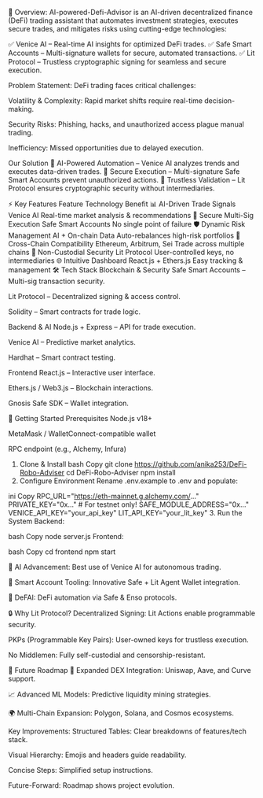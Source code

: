 📜 Overview:
AI-powered-Defi-Advisor is an AI-driven decentralized finance (DeFi) trading assistant that automates investment strategies, executes secure trades, and mitigates risks using cutting-edge technologies:

✅ Venice AI – Real-time AI insights for optimized DeFi trades.
✅ Safe Smart Accounts – Multi-signature wallets for secure, automated transactions.
✅ Lit Protocol – Trustless cryptographic signing for seamless and secure execution.

Problem Statement:
DeFi trading faces critical challenges:

Volatility & Complexity: Rapid market shifts require real-time decision-making.

Security Risks: Phishing, hacks, and unauthorized access plague manual trading.

Inefficiency: Missed opportunities due to delayed execution.

Our Solution
🔹 AI-Powered Automation – Venice AI analyzes trends and executes data-driven trades.
🔹 Secure Execution – Multi-signature Safe Smart Accounts prevent unauthorized actions.
🔹 Trustless Validation – Lit Protocol ensures cryptographic security without intermediaries.

⚡ Key Features
Feature Technology Benefit
📊 AI-Driven Trade Signals Venice AI Real-time market analysis & recommendations
🔐 Secure Multi-Sig Execution Safe Smart Accounts No single point of failure
🛡️ Dynamic Risk Management AI + On-chain Data Auto-rebalances high-risk portfolios
🔗 Cross-Chain Compatibility Ethereum, Arbitrum, Sei Trade across multiple chains
🔑 Non-Custodial Security Lit Protocol User-controlled keys, no intermediaries
🌐 Intuitive Dashboard React.js + Ethers.js Easy tracking & management
🛠️ Tech Stack
Blockchain & Security
Safe Smart Accounts – Multi-sig transaction security.

Lit Protocol – Decentralized signing & access control.

Solidity – Smart contracts for trade logic.

Backend & AI
Node.js + Express – API for trade execution.

Venice AI – Predictive market analytics.

Hardhat – Smart contract testing.

Frontend
React.js – Interactive user interface.

Ethers.js / Web3.js – Blockchain interactions.

Gnosis Safe SDK – Wallet integration.

🚀 Getting Started
Prerequisites
Node.js v18+

MetaMask / WalletConnect-compatible wallet

RPC endpoint (e.g., Alchemy, Infura)

1. Clone & Install
   bash
   Copy
   git clone https://github.com/anika253/DeFi-Robo-Adviser
   cd DeFi-Robo-Adviser
   npm install
2. Configure Environment
   Rename .env.example to .env and populate:

ini
Copy
RPC_URL="https://eth-mainnet.g.alchemy.com/..."
PRIVATE_KEY="0x..." # For testnet only!
SAFE_MODULE_ADDRESS="0x..."
VENICE_API_KEY="your_api_key"
LIT_API_KEY="your_lit_key" 3. Run the System
Backend:

bash
Copy
node server.js
Frontend:

bash
Copy
cd frontend
npm start

🤖 AI Advancement: Best use of Venice AI for autonomous trading.

🔐 Smart Account Tooling: Innovative Safe + Lit Agent Wallet integration.

🔄 DeFAI: DeFi automation via Safe & Enso protocols.

🔒 Why Lit Protocol?
Decentralized Signing: Lit Actions enable programmable security.

PKPs (Programmable Key Pairs): User-owned keys for trustless execution.

No Middlemen: Fully self-custodial and censorship-resistant.

🌟 Future Roadmap
🔄 Expanded DEX Integration: Uniswap, Aave, and Curve support.

📈 Advanced ML Models: Predictive liquidity mining strategies.

🌍 Multi-Chain Expansion: Polygon, Solana, and Cosmos ecosystems.

Key Improvements:
Structured Tables: Clear breakdowns of features/tech stack.

Visual Hierarchy: Emojis and headers guide readability.

Concise Steps: Simplified setup instructions.

Future-Forward: Roadmap shows project evolution.






